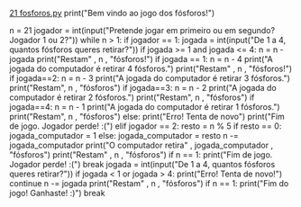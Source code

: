 [21 fosforos.py](https://github.com/user-attachments/files/22584873/21.fosforos.py)
print("Bem vindo ao jogo dos fósforos!")

n = 21
jogador = int(input("Pretende jogar em primeiro ou em segundo? Jogador 1 ou 2?"))
while n > 1:
    if jogador == 1:
        jogada = int(input("De 1 a 4, quantos fósforos queres retirar?"))
        if jogada >= 1 and jogada <= 4:
            n = n - jogada
            print("Restam" , n , "fósforos!")
            if jogada == 1:
                        n = n - 4
                        print("A jogada do computador é retirar 4 fósforos.")
                        print("Restam" , n , "fósforos!")
            if jogada==2:
                        n = n - 3
                        print("A jogada do computador é retirar 3 fósforos.")
                        print("Restam", n , "fósforos")
            if jogada==3:
                        n = n - 2
                        print("A jogada do computador é retirar 2 fósforos.")
                        print("Restam", n , "fósforos")
            if jogada==4:
                        n = n - 1
                        print("A jogada do computador é retirar 1 fósforos.")
                        print("Restam", n , "fósforos")
        else:
            print("Erro! Tenta de novo")
        print("Fim de jogo. Jogador perde! :(")
    elif jogador == 2:
            resto = n % 5 
            if resto == 0:
                    jogada_computador = 1
            else:
                jogada_computador = resto
            n -= jogada_computador
            print("O computador retira" , jogada_computador , "fósforos")
            print("Restam" , n , "fósforos")
            if n == 1:
                print("Fim de jogo. Jogador perde! :(")
                break
    jogada = int(input("De 1 a 4, quantos fósforos queres retirar?"))
    if jogada < 1 or jogada > 4:
           print("Erro! Tenta de novo!")
           continue
    n -= jogada
    print("Restam" , n , "fósforos")
    if n == 1:
           print("Fim do jogo! Ganhaste! :)")
           break
